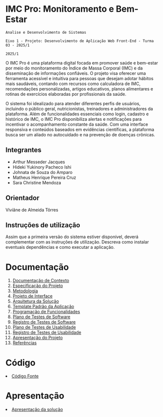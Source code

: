 # IMC Pro: Monitoramento e Bem-Estar

`Analise e Desenvolvimento de Sistemas`

`Eixo 1 - Projeto: Desenvolvimento de Aplicação Web Front-End - Turma 03 - 2025/1`

`2025/1`

O IMC Pro é uma plataforma digital focada em promover saúde e bem-estar por meio do monitoramento do Índice de Massa Corporal (IMC) e da disseminação de informações confiáveis. O projeto visa oferecer uma ferramenta acessível e intuitiva para pessoas que desejam adotar hábitos mais saudáveis, contando com recursos como calculadora de IMC, recomendações personalizadas, artigos educativos, planos alimentares e rotinas de exercícios elaboradas por profissionais da saúde.

O sistema foi idealizado para atender diferentes perfis de usuários, incluindo o público geral, nutricionistas, treinadores e administradores da plataforma. Além de funcionalidades essenciais como login, cadastro e histórico de IMC, o IMC Pro disponibiliza alertas e notificações para incentivar o acompanhamento constante da saúde. Com uma interface responsiva e conteúdos baseados em evidências científicas, a plataforma busca ser um aliado no autocuidado e na prevenção de doenças crônicas.


## Integrantes

* Arthur Messeder Jacques 
* Hideki Yukinory Pacheco Ishi 
* Johnata de Souza do Amparo 
* Matheus Henrique Pereira Cruz  
* Sara Christine Mendoza 

## Orientador

Viviâne de Almeida Tôrres

## Instruções de utilização

Assim que a primeira versão do sistema estiver disponível, deverá complementar com as instruções de utilização. Descreva como instalar eventuais dependências e como executar a aplicação.

# Documentação

<ol>
<li><a href="https://onedrive.live.com/edit?id=CE49F6535FB0F863!s9f8ec74fbd534dc1b88d118e3c212ce3&resid=CE49F6535FB0F863!s9f8ec74fbd534dc1b88d118e3c212ce3&cid=ce49f6535fb0f863&ithint=file%2Cdocx&redeem=aHR0cHM6Ly8xZHJ2Lm1zL3cvYy9jZTQ5ZjY1MzVmYjBmODYzL0VVX0hqcDlUdmNGTnVJMFJqandoTE9NQkdMOFcydnpzcGk0akZVLXpSRkJxY0E_ZT1uaEFIazA&migratedtospo=true&wdo=2"> Documentação de Contexto</a></li>
<li><a href="docs/02-Especificação do Projeto.md"> Especificação do Projeto</a></li>
<li><a href="docs/03-Metodologia.md"> Metodologia</a></li>
<li><a href="docs/04-Projeto de Interface.md"> Projeto de Interface</a></li>
<li><a href="docs/05-Arquitetura da Solução.md"> Arquitetura da Solução</a></li>
<li><a href="docs/06-Template Padrão da Aplicação.md"> Template Padrão da Aplicação</a></li>
<li><a href="docs/07-Programação de Funcionalidades.md"> Programação de Funcionalidades</a></li>
<li><a href="docs/08-Plano de Testes de Software.md"> Plano de Testes de Software</a></li>
<li><a href="docs/09-Registro de Testes de Software.md"> Registro de Testes de Software</a></li>
<li><a href="docs/10-Plano de Testes de Usabilidade.md"> Plano de Testes de Usabilidade</a></li>
<li><a href="docs/11-Registro de Testes de Usabilidade.md"> Registro de Testes de Usabilidade</a></li>
<li><a href="docs/12-Apresentação do Projeto.md"> Apresentação do Projeto</a></li>
<li><a href="docs/13-Referências.md"> Referências</a></li>
</ol>

# Código

<li><a href="src/README.md"> Código Fonte</a></li>

# Apresentação

<li><a href="presentation/README.md"> Apresentação da solução</a></li>
